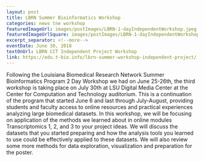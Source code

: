 ```yaml
---
layout: post
title: LBRN Summer Bioinformatics Workshop
categories: news tne workshop
featuredImageUrl: images/postImages/LBRN-1-dayIndependentWorkshop.jpeg
featuredImageUrlSquare: images/postImages/LBRN-1-dayIndependentWorkshop-thmb.jpeg
excerpt_separator: <!--more-->
eventDate: June 30, 2018
textOnUrl: LBRN CCT Independent Project Workshop
link: https://edu.t-bio.info/lbrn-summer-workshop-independent-project/
---
```

<p>Following the Louisiana Biomedical Research Network Summer Bioinformatics Program 2 Day Workshop we had on June 25-26th, the third workshop is taking place on July 30th at LSU Digital Media Center at the Center for Computation and Technology auditorium. This is a continuation of the program that started June 6 and last through July-August, providing students and faculty access to online resources and <!--more-->practical experiences analyzing large biomedical datasets. In this workshop, we will be focusing on application of the methods we learned about in online modules Transcriptomics 1, 2, and 3 to your project ideas. We will discuss the datasets that you started preparing and how the analysis tools you learned to use could be effectively applied to these datasets. We will also review some more methods for data exploration, visualization and preparation for the poster.</p>
